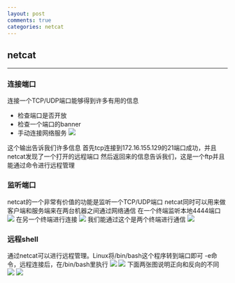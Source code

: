 ```yaml
---
layout: post
comments: true
categories: netcat
---
```


## netcat
---
### 连接端口
连接一个TCP/UDP端口能够得到许多有用的信息
- 检查端口是否开放
- 检查一个端口的banner
- 手动连接网络服务
![](./posts/_image/netcat_1.png)

这个输出告诉我们许多信息
首先tcp连接到172.16.155.129的21端口成功，并且netcat发现了一个打开的远程端口
然后返回来的信息告诉我们，这是一个ftp并且能通过命令进行远程管理
### 监听端口
netcat的一个非常有价值的功能是监听一个TCP/UDP端口
netcat同时可以用来做客户端和服务端来在两台机器之间通过网络通信
在一个终端监听本地4444端口
![](./posts/_image/netcat_2.png)
在另一个终端进行连接
![](./posts/_image/netcat_3.png)
我们能通过这个是两个终端进行通信
![](./posts/_image/netcat_4.png)
### 远程shell
通过netcat可以进行远程管理。Linux将/bin/bash这个程序转到端口即可
-e命令，远程连接后，在/bin/bash里执行
![](./posts/_image/netcat_5.png)
![](./posts/_image/netcat_6.png)
下面两张图说明正向和反向的不同
![](./posts/_image/netcat_7.png)
![](./posts/_image/netcat_8.png)